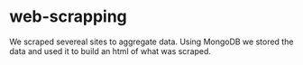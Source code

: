 # web-scrapping

We scraped severeal sites to aggregate data.  Using MongoDB we stored the data and used it to build an html of what was scraped.
